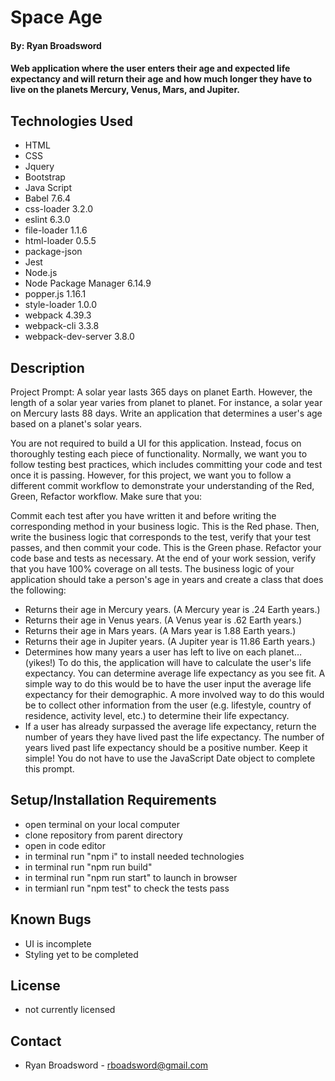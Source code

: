 # Space Age

#### By: Ryan Broadsword

#### Web application where the user enters their age and expected life expectancy and will return their age and how much longer they have to live on the planets Mercury, Venus, Mars, and Jupiter. 

## Technologies Used

* HTML
* CSS 
* Jquery
* Bootstrap
* Java Script
* Babel 7.6.4
* css-loader 3.2.0
* eslint 6.3.0
* file-loader 1.1.6
* html-loader 0.5.5
* package-json
* Jest 
* Node.js
* Node Package Manager 6.14.9
* popper.js 1.16.1
* style-loader 1.0.0
* webpack 4.39.3
* webpack-cli 3.3.8
* webpack-dev-server 3.8.0



## Description 

Project Prompt: A solar year lasts 365 days on planet Earth. However, the length of a solar year varies from planet to planet. For instance, a solar year on Mercury lasts 88 days. Write an application that determines a user's age based on a planet's solar years.

You are not required to build a UI for this application. Instead, focus on thoroughly testing each piece of functionality. Normally, we want you to follow testing best practices, which includes committing your code and test once it is passing. However, for this project, we want you to follow a different commit workflow to demonstrate your understanding of the Red, Green, Refactor workflow. Make sure that you:

Commit each test after you have written it and before writing the corresponding method in your business logic. This is the Red phase.
Then, write the business logic that corresponds to the test, verify that your test passes, and then commit your code. This is the Green phase.
Refactor your code base and tests as necessary. At the end of your work session, verify that you have 100% coverage on all tests.
The business logic of your application should take a person's age in years and create a class that does the following:

* Returns their age in Mercury years. (A Mercury year is .24 Earth years.)
* Returns their age in Venus years. (A Venus year is .62 Earth years.)
* Returns their age in Mars years. (A Mars year is 1.88 Earth years.)
* Returns their age in Jupiter years. (A Jupiter year is 11.86 Earth years.)
* Determines how many years a user has left to live on each planet… (yikes!) To do this, the application will have to calculate the user's life expectancy. You can determine average life expectancy as you see fit. A simple way to do this would be to have the user input the average life expectancy for their demographic. A more involved way to do this would be to collect other information from the user (e.g. lifestyle, country of residence, activity level, etc.) to determine their life expectancy.
* If a user has already surpassed the average life expectancy, return the number of years they have lived past the life expectancy. The number of years lived past life expectancy should be a positive number. Keep it simple! You do not have to use the JavaScript Date object to complete this prompt.

## Setup/Installation Requirements

* open terminal on your local computer
* clone repository from parent directory 
* open in code editor
* in terminal run "npm i" to install needed technologies
* in terminal run "npm run build"
* in terminal run "npm run start" to launch in browser
* in termianl run "npm test" to check the tests pass

## Known Bugs

* UI is incomplete
* Styling yet to be completed


## License

* not currently licensed

## Contact

* Ryan Broadsword  - rboadsword@gmail.com 
